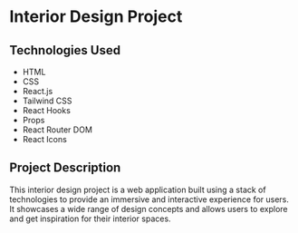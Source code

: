 # Interior Design Project

## Technologies Used
- HTML
- CSS
- React.js
- Tailwind CSS
- React Hooks
- Props
- React Router DOM
- React Icons

## Project Description
This interior design project is a web application built using a stack of technologies to provide an immersive and interactive experience for users. It showcases a wide range of design concepts and allows users to explore and get inspiration for their interior spaces.



